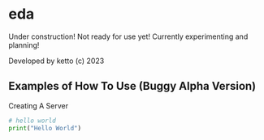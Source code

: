 # eda

Under construction! Not ready for use yet! Currently experimenting and planning!

Developed by ketto (c) 2023

## Examples of How To Use (Buggy Alpha Version)

Creating A Server

```python
# hello world
print("Hello World")

```